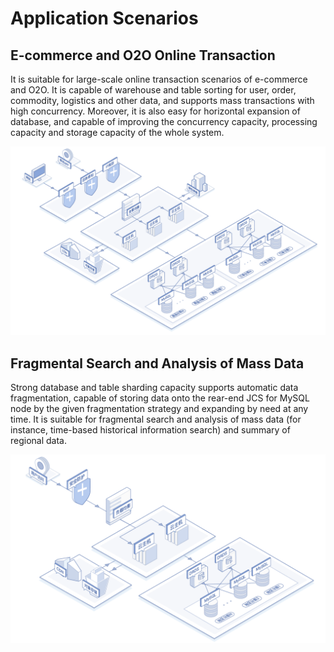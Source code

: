 # Application Scenarios

## E-commerce and O2O Online Transaction
It is suitable for large-scale online transaction scenarios of e-commerce and O2O. It is capable of warehouse and table sorting for user, order, commodity, logistics and other data, and supports mass transactions with high concurrency. Moreover, it is also easy for horizontal expansion of database, and capable of improving the concurrency capacity, processing capacity and storage capacity of the whole system.

![E-commerce O2O](../../../../image/DRDS/o2o.png)

## Fragmental Search and Analysis of Mass Data
Strong database and table sharding capacity supports automatic data fragmentation, capable of storing data onto the rear-end JCS for MySQL node by the given fragmentation strategy and expanding by need at any time. It is suitable for fragmental search and analysis of mass data (for instance, time-based historical information search) and summary of regional data.

![Data Shard](../../../../image/DRDS/data-fragment.png)
